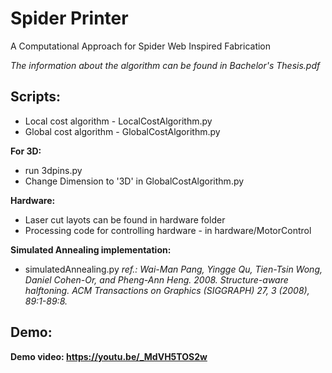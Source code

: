 # Spider Printer
A Computational Approach for Spider Web Inspired Fabrication

*The information about the algorithm can be found in Bachelor's Thesis.pdf* </br>

## Scripts:
 - Local cost algorithm - LocalCostAlgorithm.py
 - Global cost algorithm - GlobalCostAlgorithm.py

**For 3D:**
 - run 3dpins.py
 - Change Dimension to '3D' in GlobalCostAlgorithm.py

**Hardware:**
 - Laser cut layots can be found in hardware folder
 - Processing code for controlling hardware - in hardware/MotorControl
 
**Simulated Annealing implementation:**
 - simulatedAnnealing.py
 *ref.: Wai-Man Pang, Yingge Qu, Tien-Tsin Wong, Daniel Cohen-Or, and Pheng-Ann Heng. 2008.
Structure-aware halftoning. ACM Transactions on Graphics (SIGGRAPH) 27, 3 (2008), 89:1-89:8.*
 
## Demo:

**Demo video: https://youtu.be/_MdVH5TOS2w**
